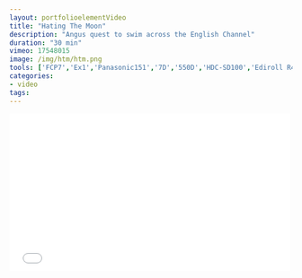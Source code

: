 ```yaml
---
layout: portfolioelementVideo
title: "Hating The Moon"
description: "Angus quest to swim across the English Channel"
duration: "30 min"
vimeo: 17548015
image: /img/htm/htm.png
tools: ['FCP7','Ex1','Panasonic151','7D','550D','HDC-SD100','Ediroll R44']
categories: 
- video
tags:
---
```



<div class="videoWrapper">
<iframe src="//player.vimeo.com/video/17548015?title=0&amp;byline=0&amp;portrait=0" width="500" height="281" frameborder="0" webkitallowfullscreen mozallowfullscreen allowfullscreen></iframe>
</div>



